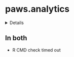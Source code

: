 # paws.analytics

<details>

* Version: 0.5.0
* GitHub: https://github.com/paws-r/paws
* Source code: https://github.com/cran/paws.analytics
* Date/Publication: 2024-01-09 20:40:02 UTC
* Number of recursive dependencies: 41

Run `revdepcheck::revdep_details(, "paws.analytics")` for more info

</details>

## In both

*   R CMD check timed out
    

